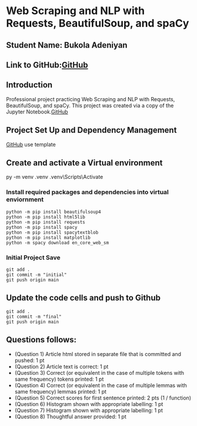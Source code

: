 # Web Scraping and NLP with Requests, BeautifulSoup, and spaCy

## Student Name: Bukola Adeniyan

## Link to GitHub:[GitHub](https://github.com/Queensdelight/mod6-web-scraping.git)

## Introduction
Professional project practicing Web Scraping and NLP with Requests, BeautifulSoup, and spaCy.
This project was created via a copy of the Jupyter Notebook.[GitHub](https://github.com/wmnlp-materials/web-scraping.git)

## Project Set Up and Dependency Management 
[GitHub](https://github.com/wmnlp-materials/web-scraping.git) use template

## Create and activate a Virtual environment
py -m venv .venv
.venv\Scripts\Activate

### Install required packages and dependencies into virtual enviornment
```
python -m pip install beautifulsoup4
python -m pip install html5lib
python -m pip install requests
python -m pip install spacy
python -m pip install spacytextblob
python -m pip install matplotlib
python -m spacy download en_core_web_sm
```

### Initial Project Save
```
git add .
git commit -m "initial"                         
git push origin main
```

## Update the code cells and push to Github
```
git add .
git commit -m "final"                         
git push origin main
```

## Questions follows:

* (Question 1) Article html stored in separate file that is committed and pushed: 1 pt
* (Question 2) Article text is correct: 1 pt
* (Question 3) Correct (or equivalent in the case of multiple tokens with same frequency) tokens printed: 1 pt
* (Question 4) Correct (or equivalent in the case of multiple lemmas with same frequency) lemmas printed: 1 pt
* (Question 5) Correct scores for first sentence printed: 2 pts (1 / function)
* (Question 6) Histogram shown with appropriate labelling: 1 pt
* (Question 7) Histogram shown with appropriate labelling: 1 pt
* (Question 8) Thoughtful answer provided: 1 pt

